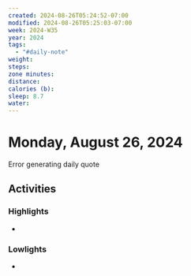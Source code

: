 ```yaml
---
created: 2024-08-26T05:24:52-07:00
modified: 2024-08-26T05:25:03-07:00
week: 2024-W35
year: 2024
tags:
  - "#daily-note"
weight: 
steps: 
zone minutes: 
distance: 
calories (b): 
sleep: 8.7
water: 
---
```

# Monday, August 26, 2024

Error generating daily quote
## Activities

### Highlights
- 
### Lowlights
- 
